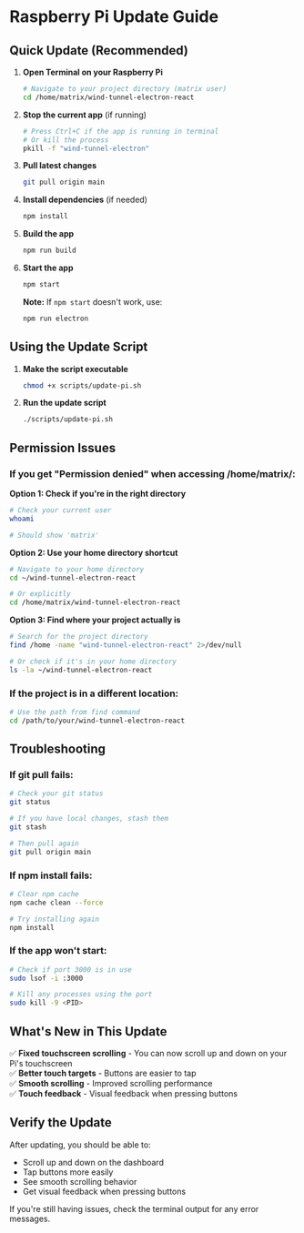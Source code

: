 # Raspberry Pi Update Guide

## Quick Update (Recommended)

1. **Open Terminal on your Raspberry Pi**
   ```bash
   # Navigate to your project directory (matrix user)
   cd /home/matrix/wind-tunnel-electron-react
   ```

2. **Stop the current app** (if running)
   ```bash
   # Press Ctrl+C if the app is running in terminal
   # Or kill the process
   pkill -f "wind-tunnel-electron"
   ```

3. **Pull latest changes**
   ```bash
   git pull origin main
   ```

4. **Install dependencies** (if needed)
   ```bash
   npm install
   ```

5. **Build the app**
   ```bash
   npm run build
   ```

6. **Start the app**
   ```bash
   npm start
   ```
   
   **Note:** If `npm start` doesn't work, use:
   ```bash
   npm run electron
   ```

## Using the Update Script

1. **Make the script executable**
   ```bash
   chmod +x scripts/update-pi.sh
   ```

2. **Run the update script**
   ```bash
   ./scripts/update-pi.sh
   ```

## Permission Issues

### If you get "Permission denied" when accessing /home/matrix/:

**Option 1: Check if you're in the right directory**
```bash
# Check your current user
whoami

# Should show 'matrix'
```

**Option 2: Use your home directory shortcut**
```bash
# Navigate to your home directory
cd ~/wind-tunnel-electron-react

# Or explicitly
cd /home/matrix/wind-tunnel-electron-react
```

**Option 3: Find where your project actually is**
```bash
# Search for the project directory
find /home -name "wind-tunnel-electron-react" 2>/dev/null

# Or check if it's in your home directory
ls -la ~/wind-tunnel-electron-react
```

### If the project is in a different location:
```bash
# Use the path from find command
cd /path/to/your/wind-tunnel-electron-react
```

## Troubleshooting

### If git pull fails:
```bash
# Check your git status
git status

# If you have local changes, stash them
git stash

# Then pull again
git pull origin main
```

### If npm install fails:
```bash
# Clear npm cache
npm cache clean --force

# Try installing again
npm install
```

### If the app won't start:
```bash
# Check if port 3000 is in use
sudo lsof -i :3000

# Kill any processes using the port
sudo kill -9 <PID>
```

## What's New in This Update

✅ **Fixed touchscreen scrolling** - You can now scroll up and down on your Pi's touchscreen  
✅ **Better touch targets** - Buttons are easier to tap  
✅ **Smooth scrolling** - Improved scrolling performance  
✅ **Touch feedback** - Visual feedback when pressing buttons  

## Verify the Update

After updating, you should be able to:
- Scroll up and down on the dashboard
- Tap buttons more easily
- See smooth scrolling behavior
- Get visual feedback when pressing buttons

If you're still having issues, check the terminal output for any error messages. 